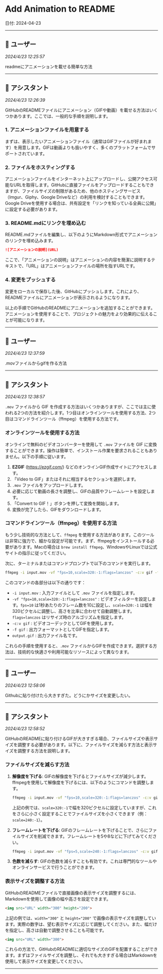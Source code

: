# Add Animation to README

日付: 2024-04-23

---

## 👤 ユーザー
*2024/4/23 12:25:57*

readmeにアニメーションを載せる簡単な方法

---

## 🤖 アシスタント
*2024/4/23 12:26:39*

GitHubのREADMEファイルにアニメーション（GIFや動画）を載せる方法はいくつかあります。ここでは、一般的な手順を説明します。

### 1. アニメーションファイルを用意する
まずは、表示したいアニメーションファイル（通常はGIFファイルが好まれます）を用意します。GIFは動画よりも扱いやすく、多くのプラットフォームでサポートされています。

### 2. ファイルをホスティングする
アニメーションファイルをインターネット上にアップロードし、公開アクセス可能なURLを取得します。GitHubに直接ファイルをアップロードすることもできますが、ファイルサイズの制限があるため、他のホスティングサービス（Imgur、Giphy、Google Driveなど）の利用を検討することもできます。Google Driveを使用する場合は、共有設定を「リンクを知っている全員に公開」に設定する必要があります。

### 3. README.mdにリンクを埋め込む
README.mdファイルを編集し、以下のようにMarkdown形式でアニメーションのリンクを埋め込みます。

```markdown
![アニメーションの説明](URL)
```

ここで、「アニメーションの説明」はアニメーションの内容を簡潔に説明するテキストで、「URL」はアニメーションファイルの場所を指すURLです。

### 4. 変更をプッシュする
変更をローカルで保存した後、GitHubにプッシュします。これにより、READMEファイルにアニメーションが表示されるようになります。

以上の手順でGitHubのREADMEにアニメーションを追加することができます。アニメーションを使用することで、プロジェクトの魅力をより効果的に伝えることが可能になります。

---

## 👤 ユーザー
*2024/4/23 12:37:59*

.movファイルからgifを作る方法

---

## 🤖 アシスタント
*2024/4/23 12:38:57*

`.mov` ファイルから GIF を作成する方法はいくつかありますが、ここでは主に使われる2つの方法を紹介します。1つ目はオンラインツールを使用する方法、2つ目はコマンドラインツール（ffmpeg）を使用する方法です。

### オンラインツールを使用する方法

オンラインで無料のビデオコンバーターを使用して `.mov` ファイルを GIF に変換することができます。操作は簡単で、インストール作業を要求されることもありません。以下の手順に従います。

1. **EZGIF** (https://ezgif.com/) などのオンラインGIF作成サイトにアクセスします。
2. 「Video to GIF」またはそれに相当するセクションを選択します。
3. `.mov` ファイルをアップロードします。
4. 必要に応じて動画の長さを調整し、GIFの品質やフレームレートを設定します。
5. 「Convert to GIF！」ボタンを押して変換を開始します。
6. 変換が完了したら、GIFをダウンロードします。

### コマンドラインツール（ffmpeg）を使用する方法

もう少し技術的な方法として、`ffmpeg` を使用する方法があります。このツールは非常に強力で、細かな設定が可能です。まず、ffmpegをインストールする必要があります。Macの場合は `brew install ffmpeg`、WindowsやLinuxでは公式サイトの指示に従ってください。

次に、ターミナルまたはコマンドプロンプトで以下のコマンドを実行します。

```bash
ffmpeg -i input.mov -vf "fps=10,scale=320:-1:flags=lanczos" -c:v gif -f gif output.gif
```

このコマンドの各部分は以下の通りです：

- `-i input.mov` : 入力ファイルとして `.mov` ファイルを指定します。
- `-vf "fps=10,scale=320:-1:flags=lanczos"` : ビデオフィルターを設定します。`fps=10` は1秒あたりのフレーム数を10に設定し、`scale=320:-1` は幅を320ピクセルに調整し、高さを比率に合わせて自動調整します。`flags=lanczos` はリサイズ時のアルゴリズムを指定します。
- `-c:v gif` : ビデオコーデックとしてGIFを使用します。
- `-f gif` : 出力フォーマットとしてGIFを指定します。
- `output.gif` : 出力ファイル名です。

これらの手順を使用すると、`.mov` ファイルからGIFを作成できます。選択する方法は、技術的な快適さや利用可能なリソースによって異なります。

---

## 👤 ユーザー
*2024/4/23 12:58:06*

Githubに貼り付けたら大きすぎた。どうにかサイズを変更したい。

---

## 🤖 アシスタント
*2024/4/23 12:58:52*

GitHubのREADMEに貼り付けるGIFが大きすぎる場合、ファイルサイズや表示サイズを調整する必要があります。以下に、ファイルサイズを減らす方法と表示サイズを調整する方法を説明します。

### ファイルサイズを減らす方法

1. **解像度を下げる**: GIFの解像度を下げるとファイルサイズが減少します。ffmpegを使用して解像度を下げるには、以下のようにコマンドを調整します。

   ```bash
   ffmpeg -i input.mov -vf "fps=10,scale=320:-1:flags=lanczos" -c:v gif -f gif output.gif
   ```

   上記の例では、`scale=320:-1`で幅を320ピクセルに設定していますが、これをさらに小さく設定することでファイルサイズを小さくできます（例：`scale=240:-1`）。

2. **フレームレートを下げる**: GIFのフレームレートを下げることで、さらにファイルサイズを削減できます。フレームレートを5や8などに下げてみてください。

   ```bash
   ffmpeg -i input.mov -vf "fps=5,scale=240:-1:flags=lanczos" -c:v gif -f gif output.gif
   ```

3. **色数を減らす**: GIFの色数を減らすことも有効です。これは専門的なツールやオンラインサービスで行うことができます。

### 表示サイズを調整する方法

GitHubのREADMEファイルで直接画像の表示サイズを調整するには、Markdownを使用して画像の幅や高さを設定できます。

```markdown
<img src="URL" width="300" height="200">
```

上記の例では、`width="300"` と `height="200"` で画像の表示サイズを調整しています。実際の数字は、望む表示サイズに応じて調整してください。また、幅だけを指定し、高さは自動で調整させることも可能です。

```markdown
<img src="URL" width="300">
```

これらの方法で、GitHubのREADMEに適切なサイズのGIFを配置することができます。まずはファイルサイズを調整し、それでも大きすぎる場合はMarkdownを使用して表示サイズを変更してください。

---
